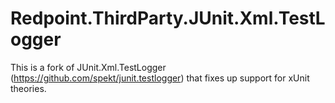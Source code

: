 # Redpoint.ThirdParty.JUnit.Xml.TestLogger

This is a fork of JUnit.Xml.TestLogger (https://github.com/spekt/junit.testlogger) that fixes up support for xUnit theories.